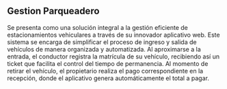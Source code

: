 ## Gestion Parqueadero 

Se presenta como una solución integral a la gestión eficiente de estacionamientos vehiculares a través de su innovador aplicativo web. Este sistema se encarga de simplificar el proceso de ingreso y salida de vehículos de manera organizada y automatizada. Al aproximarse a la entrada, el conductor registra la matrícula de su vehículo, recibiendo así un ticket que facilita el control del tiempo de permanencia. Al momento de retirar el vehículo, el propietario realiza el pago correspondiente en la recepción, donde el aplicativo genera automáticamente el total a pagar.
